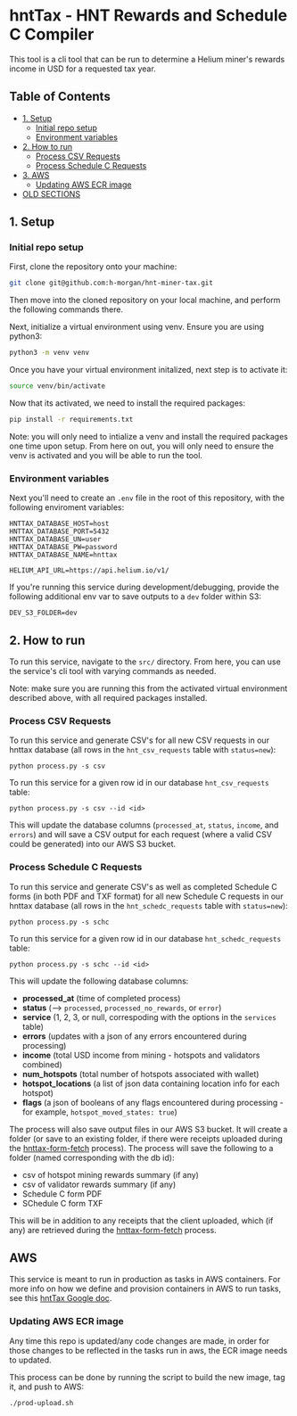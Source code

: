 # hntTax - HNT Rewards and Schedule C Compiler

This tool is a cli tool that can be run to determine a Helium miner's rewards income in USD for a requested tax year. 

## Table of Contents
- [1. Setup](#1-setup)
  - [Initial repo setup](#initial-repo-setup)
  - [Environment variables](#environment-variables)
- [2. How to run](#2-how-to-run)
  - [Process CSV Requests](#process-csv-requests)
  - [Process Schedule C Requests](#process-schedule-c-requests)
- [3. AWS](#aws)
  - [Updating AWS ECR image](#updating-aws-ecr-image)
- [OLD SECTIONS](#old-sections-keeping-for-now-in-case-needed)

## 1. Setup 

### Initial repo setup

First, clone the repository onto your machine:
```bash
git clone git@github.com:h-morgan/hnt-miner-tax.git
```
Then move into the cloned repository on your local machine, and perform the following commands there.

Next, initialize a virtual environment using venv. Ensure you are using python3:
```bash
python3 -m venv venv
```

Once you have your virtual environment initalized, next step is to activate it:
```bash
source venv/bin/activate
```

Now that its activated, we need to install the required packages:
```bash
pip install -r requirements.txt
```
Note: you will only need to intialize a venv and install the required packages one time upon setup. From here on out, you will only need to ensure the venv is activated and you will be able to run the tool.

### Environment variables

Next you'll need to create an `.env` file in the root of this repository, with the following enviroment variables:

```
HNTTAX_DATABASE_HOST=host
HNTTAX_DATABASE_PORT=5432
HNTTAX_DATABASE_UN=user
HNTTAX_DATABASE_PW=password
HNTTAX_DATABASE_NAME=hnttax

HELIUM_API_URL=https://api.helium.io/v1/
```

If you're running this service during development/debugging, provide the following additional env var to save outputs to a `dev` folder within S3:
```
DEV_S3_FOLDER=dev
```

## 2. How to run

To run this service, navigate to the `src/` directory. From here, you can use the service's cli tool with varying commands as needed. 

Note: make sure you are running this from the activated virtual environment described above, with all required packages installed.

### Process CSV Requests

To run this service and generate CSV's for all new CSV requests in our hnttax database (all rows in the `hnt_csv_requests` table with `status=new`):

```
python process.py -s csv
```

To run this service for a given row id in our database `hnt_csv_requests` table:

```
python process.py -s csv --id <id>
```

This will update the database columns (`processed_at`, `status`, `income`, and `errors`) and will save a CSV output for each request (where a valid CSV could be generated) into our AWS S3 bucket.

### Process Schedule C Requests

To run this service and generate CSV's as well as completed Schedule C forms (in both PDF and TXF format) for all new Schedule C requests in our hnttax database (all rows in the `hnt_schedc_requests` table with `status=new`):

```
python process.py -s schc
```

To run this service for a given row id in our database `hnt_schedc_requests` table:

```
python process.py -s schc --id <id>
```

This will update the following database columns:
- **processed_at** (time of completed process)
- **status** (--> `processed`, `processed_no_rewards`, or `error`)
- **service** (1, 2, 3, or null, correspoding with the options in the `services` table)
- **errors** (updates with a json of any errors encountered during processing)
- **income** (total USD income from mining - hotspots and validators combined)
- **num_hotspots** (total number of hotspots associated with wallet)
- **hotspot_locations** (a list of json data containing location info for each hotspot)
- **flags** (a json of booleans of any flags encountered during processing - for example, `hotspot_moved_states: true`)

The process will also save output files in our AWS S3 bucket. It will create a folder (or save to an existing folder, if there were receipts uploaded during the [hnttax-form-fetch](https://github.com/h-morgan/hnttax-form-fetch) process). The process will save the following to a folder (named corresponding with the db id):
- csv of hotspot mining rewards summary (if any)
- csv of validator rewards summary (if any)
- Schedule C form PDF
- SChedule C form TXF

This will be in addition to any receipts that the client uploaded, which (if any) are retrieved during the [hnttax-form-fetch](https://github.com/h-morgan/hnttax-form-fetch) process.

## AWS

This service is meant to run in production as tasks in AWS containers. For more info on how we define and provision containers in AWS to run tasks, see this [hntTax Google doc](https://docs.google.com/document/d/1OQaZ1h---u0dqlE_gmk0jjOhQ7R5jFZjhOjNi4OLvxQ/edit#).

### Updating AWS ECR image
Any time this repo is updated/any code changes are made, in order for those changes to be reflected in the tasks run in aws, the ECR image needs to updated. 

This process can be done by running the script to build the new image, tag it, and push to AWS:

```
./prod-upload.sh
```
